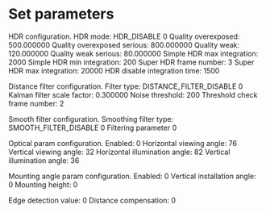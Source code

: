 # Set parameters
HDR configuration.
HDR mode: HDR_DISABLE 0
Quality overexposed: 500.000000
Quality overexposed serious: 800.000000
Quality weak: 120.000000
Quality weak serious: 80.000000
Simple HDR max integration: 2000
Simple HDR min integration: 200
Super HDR frame number: 3
Super HDR max integration: 20000
HDR disable integration time: 1500

Distance filter configuration.
Filter type: DISTANCE_FILTER_DISABLE 0
Kalman filter scale factor: 0.300000
Noise threshold: 200
Threshold check frame number: 2

Smooth filter configuration.
Smoothing filter type: SMOOTH_FILTER_DISABLE 0
Filtering parameter 0

Optical param configuration.
Enabled: 0
Horizontal viewing angle: 76
Vertical viewing angle: 32
Horizontal illumination angle: 82
Vertical illumination angle: 36

Mounting angle param configuration.
Enabled: 0
Vertical installation angle: 0
Mounting height: 0

Edge detection value: 0
Distance compensation: 0
